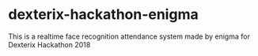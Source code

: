 # dexterix-hackathon-enigma
This is a realtime face recognition attendance system made by enigma for Dexterix Hackathon 2018

